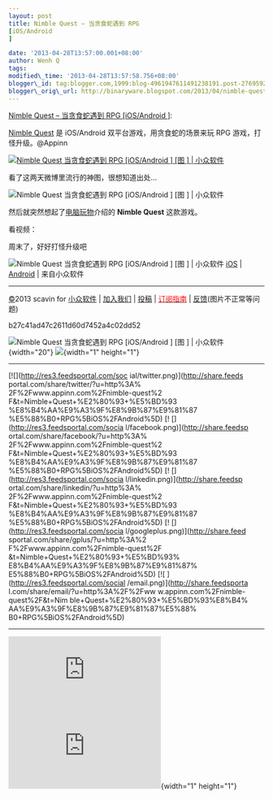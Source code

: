 ```yaml
--- 
layout: post 
title: Nimble Quest – 当贪食蛇遇到 RPG
[iOS/Android
]

date: '2013-04-28T13:57:00.001+08:00' 
author: Wenh Q
tags:
modified\_time: '2013-04-28T13:57:58.756+08:00' 
blogger\_id: tag:blogger.com,1999:blog-4961947611491238191.post-2769592519972842094
blogger\_orig\_url: http://binaryware.blogspot.com/2013/04/nimble-quest-rpgiosandroid.html
--- 
```

[Nimble Quest – 当贪食蛇遇到
RPG
[iOS/Android
]](http://www.appinn.com/nimble-quest/):

[Nimble Quest](http://www.appinn.com/nimble-quest/) 是 iOS/Android
双平台游戏，用贪食蛇的场景来玩 RPG 游戏，打怪升级。@Appinn

[![Nimble Quest 当贪食蛇遇到 RPG
[iOS/Android
]
[图
] |
小众软件](http://img3.appinn.com/images/201303/235952.png/o "Nimble Quest 当贪食蛇遇到 RPG[iOS/Android][图] | 小众软件")](http://www.appinn.com/nimble-quest/)

看了这两天微博里流行的神图，很想知道出处…

![Nimble Quest 当贪食蛇遇到 RPG
[iOS/Android
]
[图
] |
小众软件](http://ww3.sinaimg.cn/large/6e53d84fjw1e3jincyh71g.gif "Nimble Quest 当贪食蛇遇到 RPG[iOS/Android][图] | 小众软件")

然后就突然想起了[电脑玩物](http://playpcesor.blogspot.com/2013/03/nimble-quest-rpg.html)介绍的
**Nimble Quest** 这款游戏。

看视频：

<div style="text-align: center;">

</div>

周末了，好好打怪升级吧

![Nimble Quest 当贪食蛇遇到 RPG
[iOS/Android
]
[图
] |
小众软件](http://www.appinn.com/wp-content/down.gif "点击右侧的链接下载本软件")
[iOS](https://itunes.apple.com/us/app/nimble-quest/id583638819?mt=8) |
[Android](https://play.google.com/store/apps/details?id=com.nimblebit.nimblequest)
| 来自小众软件


------------------------------------------------------------------------

[©](http://www.appinn.com/copyright/?utm_source=feeds&utm_medium=copyright&utm_campaign=feeds "版权声明")2013
scavin for
[小众软件](http://www.appinn.com/?utm_source=feeds&utm_medium=appinn&utm_campaign=feeds "本文来自小众软件")
|
[加入我们](http://www.appinn.com/join-us/?utm_source=feeds&utm_medium=joinus&utm_campaign=feeds "加入小众软件")
|
[投稿](http://www.appinn.com/contribute/?utm_source=feeds&utm_medium=contribute&utm_campaign=feeds "给小众软件投稿")
| [<span
style="color: red;">订阅指南</span>](http://www.appinn.com/feeds-subscribe/?utm_source=feeds&utm_medium=feedsubscribe&utm_campaign=feeds "可以分类订阅小众，Windows/MAC/游戏")
| [反馈](http://appinn.wufoo.com/forms/eccae-aeeae/)(图片不正常等问题)

b27c41ad47c2611d60d7452a4c02dd52

![Nimble Quest 当贪食蛇遇到 RPG
[iOS/Android
]
[图
] |
小众软件](http://s33.sitemeter.com/meter.asp?site=s33appinn "Nimble Quest 当贪食蛇遇到 RPG[iOS/Android][图] | 小众软件"){width="20"}
![](http://appinn.feedsportal.com/c/33935/f/615575/s/2aa98782/mf.gif){width="1"
height="1"}

<div>

  ------------------------------------ ------------------------------------
  [![](http://res3.feedsportal.com/soc 
  ial/twitter.png)](http://share.feeds 
  portal.com/share/twitter/?u=http%3A% 
  2F%2Fwww.appinn.com%2Fnimble-quest%2 
  F&t=Nimble+Quest+%E2%80%93+%E5%BD%93 
  %E8%B4%AA%E9%A3%9F%E8%9B%87%E9%81%87 
  %E5%88%B0+RPG%5BiOS%2FAndroid%5D) [! 
  [](http://res3.feedsportal.com/socia 
  l/facebook.png)](http://share.feedsp 
  ortal.com/share/facebook/?u=http%3A% 
  2F%2Fwww.appinn.com%2Fnimble-quest%2 
  F&t=Nimble+Quest+%E2%80%93+%E5%BD%93 
  %E8%B4%AA%E9%A3%9F%E8%9B%87%E9%81%87 
  %E5%88%B0+RPG%5BiOS%2FAndroid%5D) [! 
  [](http://res3.feedsportal.com/socia 
  l/linkedin.png)](http://share.feedsp 
  ortal.com/share/linkedin/?u=http%3A% 
  2F%2Fwww.appinn.com%2Fnimble-quest%2 
  F&t=Nimble+Quest+%E2%80%93+%E5%BD%93 
  %E8%B4%AA%E9%A3%9F%E8%9B%87%E9%81%87 
  %E5%88%B0+RPG%5BiOS%2FAndroid%5D) [! 
  [](http://res3.feedsportal.com/socia 
  l/googleplus.png)](http://share.feed 
  sportal.com/share/gplus/?u=http%3A%2 
  F%2Fwww.appinn.com%2Fnimble-quest%2F 
  &t=Nimble+Quest+%E2%80%93+%E5%BD%93% 
  E8%B4%AA%E9%A3%9F%E8%9B%87%E9%81%87% 
  E5%88%B0+RPG%5BiOS%2FAndroid%5D) [![ 
  ](http://res3.feedsportal.com/social 
  /email.png)](http://share.feedsporta 
  l.com/share/email/?u=http%3A%2F%2Fww 
  w.appinn.com%2Fnimble-quest%2F&t=Nim 
  ble+Quest+%E2%80%93+%E5%BD%93%E8%B4% 
  AA%E9%A3%9F%E8%9B%87%E9%81%87%E5%88% 
  B0+RPG%5BiOS%2FAndroid%5D)           
  ------------------------------------ ------------------------------------

</div>





[![](http://da.feedsportal.com/r/163068040301/u/0/f/615575/c/33935/s/2aa98782/a2.img)](http://da.feedsportal.com/r/163068040301/u/0/f/615575/c/33935/s/2aa98782/a2.htm)![](http://pi.feedsportal.com/r/163068040301/u/0/f/615575/c/33935/s/2aa98782/a2t.img){width="1"
height="1"}
